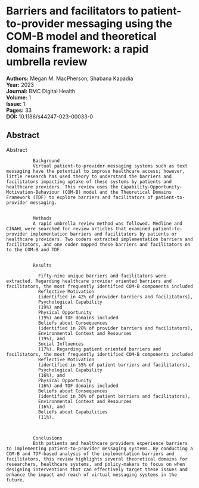 # Barriers and facilitators to patient-to-provider messaging using the COM-B model and theoretical domains framework: a rapid umbrella review

**Authors:** Megan M. MacPherson, Shabana Kapadia  
**Year:** 2023  
**Journal:** BMC Digital Health  
**Volume:** 1  
**Issue:** 1  
**Pages:** 33  
**DOI:** 10.1186/s44247-023-00033-0  

## Abstract
Abstract
            
              Background
              Virtual patient-to-provider messaging systems such as text messaging have the potential to improve healthcare access; however, little research has used theory to understand the barriers and facilitators impacting uptake of these systems by patients and healthcare providers. This review uses the Capability-Opportunity-Motivation-Behaviour (COM-B) model and the Theoretical Domains Framework (TDF) to explore barriers and facilitators of patient-to-provider messaging.
            
            
              Methods
              A rapid umbrella review method was followed. Medline and CINAHL were searched for review articles that examined patient-to-provider implementation barriers and facilitators by patients or healthcare providers. Two coders extracted implementation barriers and facilitators, and one coder mapped these barriers and facilitators on to the COM-B and TDF.
            
            
              Results
              
                Fifty-nine unique barriers and facilitators were extracted. Regarding healthcare provider oriented barriers and facilitators, the most frequently identified COM-B components included
                Reflective Motivation
                (identified in 42% of provider barriers and facilitators),
                Psychological Capability
                (19%) and
                Physical Opportunity
                (19%) and TDF domains included
                Beliefs about Consequences
                (identified in 28% of provider barriers and facilitators),
                Environmental Context and Resources
                (19%), and
                Social Influences
                (17%). Regarding patient oriented barriers and facilitators, the most frequently identified COM-B components included
                Reflective Motivation
                (identified in 55% of patient barriers and facilitators),
                Psychological Capability
                (16%), and
                Physical Opportunity
                (16%) and TDF domains included
                Beliefs about Consequences
                (identified in 30% of patient barriers and facilitators),
                Environmental Context and Resources
                (16%), and
                Beliefs about Capabilities
                (11%).
              
            
            
              Conclusions
              Both patients and healthcare providers experience barriers to implementing patient-to-provider messaging systems. By conducting a COM-B and TDF-based analysis of the implementation barriers and facilitators, this review highlights several theoretical domains for researchers, healthcare systems, and policy-makers to focus on when designing interventions that can effectively target these issues and enhance the impact and reach of virtual messaging systems in the future.


